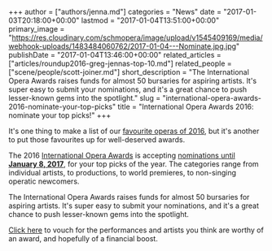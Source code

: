 +++
author = ["authors/jenna.md"]
categories = "News"
date = "2017-01-03T20:18:00+00:00"
lastmod = "2017-01-04T13:51:00+00:00"
primary_image = "https://res.cloudinary.com/schmopera/image/upload/v1545409169/media/webhook-uploads/1483484060762/2017-01-04---Nominate.jpg.jpg"
publishDate = "2017-01-04T13:46:00+00:00"
related_articles = ["articles/roundup2016-greg-jennas-top-10.md"]
related_people = ["scene/people/scott-joiner.md"]
short_description = "The International Opera Awards raises funds for almost 50 bursaries for aspiring artists. It&#039;s super easy to submit your nominations, and it&#039;s a great chance to push lesser-known gems into the spotlight."
slug = "international-opera-awards-2016-nominate-your-top-picks"
title = "International Opera Awards 2016: nominate your top picks!"
+++

It's one thing to make a list of our [favourite operas of 2016](/roundup2016-greg-jennas-top-10/), but it's another to put those favourites up for well-deserved awards.

The 2016 [International Opera Awards](http://www.operaawards.org/about/) is accepting [nominations until **January 8, 2017**](
http://www.operaawards.org/nominate/), for your top picks of the year. The categories range from individual artists, to productions, to world premieres, to non-singing operatic newcomers. 

The International Opera Awards raises funds for almost 50 bursaries for aspiring artists. It's super easy to submit your nominations, and it's a great chance to push lesser-known gems into the spotlight. 

[Click here](http://www.operaawards.org/nominate/) to vouch for the performances and artists you think are worthy of an award, and hopefully of a financial boost.
